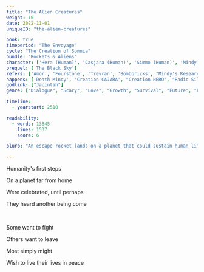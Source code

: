 ```yaml
---
title: "The Alien Creatures"
weight: 10
date: 2022-11-01
uniqueID: "the-alien-creatures"

book: true
timeperiod: "The Envoyage"
cycle: "The Creation of Somnia"
bundle: "Rockets & Aliens"
character: ['Hera (Human)', 'Casjara (Human)', 'Simmo (Human)', 'Mindy (Human)', 'Vaia (Human)', 'Jacintah']
prequel: ['The Black Sky']
refers: ['Amor', 'Fourstone', 'Trevran', 'Bombbricks', "Mindy's Research", "Nibuwe System", "Rocketrace of Aprania", 'Babbling Brothers', 'Platsu (Planet)', 'Stone of Platsu', "Kurin (Rabbit)", "Wilplin (Chancekeeper)", "Cosmo"]
happens: ['Death Mindy', 'Creation CAJARA', "Creation HERO", "Radio Silence of Platsu"]
godlink: ["Jacintah"]
genre: ["Dialogue", "Scary", "Love", "Growth", "Survival", "Future", "Fight", "Biology"]

timeline:
  - yearstart: 2510

readability:
  - words: 13845
    lines: 1537
    score: 6

blurb: "An escape rocket lands on a planet that could sustain human life. They celebrate and prepare their new home. Until they discover something else might already be crawling around."

---
```


Humanity's first steps

On a planet far from home

Were celebrated, until perhaps

They heard another being come

&nbsp;

Some want to fight

Others want to leave

Most simply might

Wish to live their lives in peace